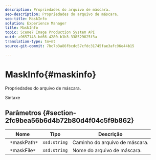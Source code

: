 ```yaml
---
description: Propriedades do arquivo de máscara.
seo-description: Propriedades do arquivo de máscara.
seo-title: MaskInfo
solution: Experience Manager
title: MaskInfo
topic: Scene7 Image Production System API
uuid: a9657143-bd66-4280-b1b3-338529025f3a
translation-type: tm+mt
source-git-commit: 7bc7b3a86fbcdc57cfdc31745fae3afc06e44b15

---
```



# MaskInfo{#maskinfo}

Propriedades do arquivo de máscara.

Sintaxe

## Parâmetros {#section-2fc9bea56b6d4b72b80d4f04c5f9b862}

| Nome | Tipo | Descrição |
|---|---|---|
| ` *`maskPath`*` | `xsd:string` | Caminho do arquivo de máscara. |
| ` *`maskFile`*` | `xsd:string` | Nome do arquivo de máscara. |


